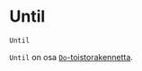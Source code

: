 <!--structure-->
Until
=====

```eppabasic
Until
```

`Until` on osa [`Do`-toistorakennetta](manual:do).
